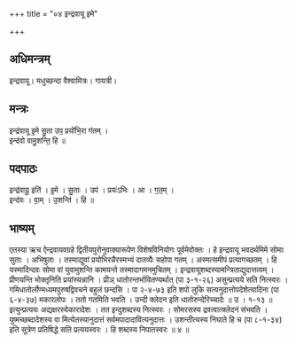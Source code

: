 +++
title = "०४ इन्द्रवायू इमे"

+++
## अधिमन्त्रम्
इन्द्रवायू। मधुच्छन्दा वैश्वामित्रः। गायत्री।

## मन्त्रः
इन्द्र॑वायू इ॒मे सु॒ता उप॒ प्रयो॑भि॒रा ग॑तम् ।  
इन्द॑वो वामु॒शन्ति॒ हि ॥

## पदपाठः
इन्द्र॑वायू॒ इति॑ । इ॒मे । सु॒ताः । उप॑ । प्रयः॑ऽभिः । आ । ग॒त॒म् ।  
इन्द॑वः । वा॒म् । उ॒शन्ति॑ । हि ॥

## भाष्यम्
एतस्या ऋच ऐन्द्रवायवग्रहे द्वितीयपुरोनुवाक्यारूपेण विशेषविनियोगः पूर्वमेवोक्तः । हे इन्द्रवायू भवदर्थमिमे सोमाः सुताः । अभिषुताः । तस्माद्युवां प्रयोभिरन्नैरस्मभ्यं दातव्यैः सहोपा गतम् । अस्मत्समीपं प्रत्यागच्छतम् । हि यस्मादिन्दवः सोमा वां युवामुशन्ति कामयन्ते तस्मादागमनमुचितम् । इन्द्रवायूशब्दस्यामन्त्रिताद्युदात्तत्वम् । प्रीणयन्ति भोक्तृनिति प्रयांस्यन्नानि । प्रीञ् धातोरन्तर्भावितण्यर्थात् (पा ३-१-२६) असुन्प्रत्यये सति नित्स्वरः । गमिधातोर्लोण्मध्यमपुरुषद्विवचने बहुलं छन्दसि । पा २-४-७३ इति शपो लुकि सत्यनुदात्तोपदेशेत्यादिना (पा ६-४-३७) मकारलोपः । ततो गतमिति भवति । उन्दी क्लेदन इति धातोरुन्देरिच्चादेः ॥ उ । १-१३ ॥ इत्युन्प्रत्ययः अद्यक्षरस्येकारादेशः । तत इन्दुशब्दस्य नित्स्वरः । सोमरसस्य द्रवत्वात्क्लेदनं संभवति । युष्मच्छब्दादेशस्य वा मित्येतस्यानुदात्तं सर्वमपादादावित्यनुदात्तः । उशन्तीत्यस्य निघाते हि च (पा ८-१-३४) इति सूत्रेण प्रतिषिद्धे सति प्रत्ययस्वरः । हि शब्दस्य निपातस्वरः ॥ ४ ॥